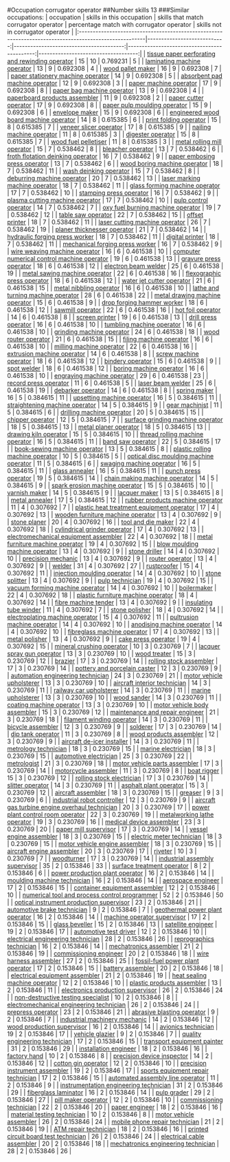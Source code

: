 #Occupation corrugator operator
##Number skills 13
###Similar occupations:
| occupation                                                                                            |   skills in this occupation |   skills that match corrugator operator |   percentage match with corrugator operator |   skills not in corrugator operator |
|:------------------------------------------------------------------------------------------------------|----------------------------:|----------------------------------------:|--------------------------------------------:|------------------------------------:|
| [tissue paper perforating and rewinding operator](tissue_paper_perforating_and_rewinding_operator.md) |                          15 |                                      10 |                                    0.769231 |                                   5 |
| [laminating machine operator](laminating_machine_operator.md)                                         |                          13 |                                       9 |                                    0.692308 |                                   4 |
| [wood pallet maker](wood_pallet_maker.md)                                                             |                          16 |                                       9 |                                    0.692308 |                                   7 |
| [paper stationery machine operator](paper_stationery_machine_operator.md)                             |                          14 |                                       9 |                                    0.692308 |                                   5 |
| [absorbent pad machine operator](absorbent_pad_machine_operator.md)                                   |                          12 |                                       9 |                                    0.692308 |                                   3 |
| [paper machine operator](paper_machine_operator.md)                                                   |                          17 |                                       9 |                                    0.692308 |                                   8 |
| [paper bag machine operator](paper_bag_machine_operator.md)                                           |                          13 |                                       9 |                                    0.692308 |                                   4 |
| [paperboard products assembler](paperboard_products_assembler.md)                                     |                          11 |                                       9 |                                    0.692308 |                                   2 |
| [paper cutter operator](paper_cutter_operator.md)                                                     |                          17 |                                       9 |                                    0.692308 |                                   8 |
| [paper pulp moulding operator](paper_pulp_moulding_operator.md)                                       |                          15 |                                       9 |                                    0.692308 |                                   6 |
| [envelope maker](envelope_maker.md)                                                                   |                          15 |                                       9 |                                    0.692308 |                                   6 |
| [engineered wood board machine operator](engineered_wood_board_machine_operator.md)                   |                          14 |                                       8 |                                    0.615385 |                                   6 |
| [print folding operator](print_folding_operator.md)                                                   |                          15 |                                       8 |                                    0.615385 |                                   7 |
| [veneer slicer operator](veneer_slicer_operator.md)                                                   |                          17 |                                       8 |                                    0.615385 |                                   9 |
| [nailing machine operator](nailing_machine_operator.md)                                               |                          11 |                                       8 |                                    0.615385 |                                   3 |
| [digester operator](digester_operator.md)                                                             |                          15 |                                       8 |                                    0.615385 |                                   7 |
| [wood fuel pelletiser](wood_fuel_pelletiser.md)                                                       |                          11 |                                       8 |                                    0.615385 |                                   3 |
| [metal rolling mill operator](metal_rolling_mill_operator.md)                                         |                          15 |                                       7 |                                    0.538462 |                                   8 |
| [bleacher operator](bleacher_operator.md)                                                             |                          13 |                                       7 |                                    0.538462 |                                   6 |
| [froth flotation deinking operator](froth_flotation_deinking_operator.md)                             |                          16 |                                       7 |                                    0.538462 |                                   9 |
| [paper embosing press operator](paper_embosing_press_operator.md)                                     |                          13 |                                       7 |                                    0.538462 |                                   6 |
| [wood boring machine operator](wood_boring_machine_operator.md)                                       |                          18 |                                       7 |                                    0.538462 |                                  11 |
| [wash deinking operator](wash_deinking_operator.md)                                                   |                          15 |                                       7 |                                    0.538462 |                                   8 |
| [deburring machine operator](deburring_machine_operator.md)                                           |                          20 |                                       7 |                                    0.538462 |                                  13 |
| [laser marking machine operator](laser_marking_machine_operator.md)                                   |                          18 |                                       7 |                                    0.538462 |                                  11 |
| [glass forming machine operator](glass_forming_machine_operator.md)                                   |                          17 |                                       7 |                                    0.538462 |                                  10 |
| [stamping press operator](stamping_press_operator.md)                                                 |                          16 |                                       7 |                                    0.538462 |                                   9 |
| [plasma cutting machine operator](plasma_cutting_machine_operator.md)                                 |                          17 |                                       7 |                                    0.538462 |                                  10 |
| [pulp control operator](pulp_control_operator.md)                                                     |                          14 |                                       7 |                                    0.538462 |                                   7 |
| [oxy fuel burning machine operator](oxy_fuel_burning_machine_operator.md)                             |                          19 |                                       7 |                                    0.538462 |                                  12 |
| [table saw operator](table_saw_operator.md)                                                           |                          22 |                                       7 |                                    0.538462 |                                  15 |
| [offset printer](offset_printer.md)                                                                   |                          18 |                                       7 |                                    0.538462 |                                  11 |
| [laser cutting machine operator](laser_cutting_machine_operator.md)                                   |                          26 |                                       7 |                                    0.538462 |                                  19 |
| [planer thicknesser operator](planer_thicknesser_operator.md)                                         |                          21 |                                       7 |                                    0.538462 |                                  14 |
| [hydraulic forging press worker](hydraulic_forging_press_worker.md)                                   |                          18 |                                       7 |                                    0.538462 |                                  11 |
| [digital printer](digital_printer.md)                                                                 |                          18 |                                       7 |                                    0.538462 |                                  11 |
| [mechanical forging press worker](mechanical_forging_press_worker.md)                                 |                          16 |                                       7 |                                    0.538462 |                                   9 |
| [wire weaving machine operator](wire_weaving_machine_operator.md)                                     |                          16 |                                       6 |                                    0.461538 |                                  10 |
| [computer numerical control machine operator](computer_numerical_control_machine_operator.md)         |                          19 |                                       6 |                                    0.461538 |                                  13 |
| [gravure press operator](gravure_press_operator.md)                                                   |                          18 |                                       6 |                                    0.461538 |                                  12 |
| [electron beam welder](electron_beam_welder.md)                                                       |                          25 |                                       6 |                                    0.461538 |                                  19 |
| [metal sawing machine operator](metal_sawing_machine_operator.md)                                     |                          22 |                                       6 |                                    0.461538 |                                  16 |
| [flexographic press operator](flexographic_press_operator.md)                                         |                          18 |                                       6 |                                    0.461538 |                                  12 |
| [water jet cutter operator](water_jet_cutter_operator.md)                                             |                          21 |                                       6 |                                    0.461538 |                                  15 |
| [metal nibbling operator](metal_nibbling_operator.md)                                                 |                          16 |                                       6 |                                    0.461538 |                                  10 |
| [lathe and turning machine operator](lathe_and_turning_machine_operator.md)                           |                          28 |                                       6 |                                    0.461538 |                                  22 |
| [metal drawing machine operator](metal_drawing_machine_operator.md)                                   |                          15 |                                       6 |                                    0.461538 |                                   9 |
| [drop forging hammer worker](drop_forging_hammer_worker.md)                                           |                          18 |                                       6 |                                    0.461538 |                                  12 |
| [sawmill operator](sawmill_operator.md)                                                               |                          22 |                                       6 |                                    0.461538 |                                  16 |
| [hot foil operator](hot_foil_operator.md)                                                             |                          14 |                                       6 |                                    0.461538 |                                   8 |
| [screen printer](screen_printer.md)                                                                   |                          19 |                                       6 |                                    0.461538 |                                  13 |
| [drill press operator](drill_press_operator.md)                                                       |                          16 |                                       6 |                                    0.461538 |                                  10 |
| [tumbling machine operator](tumbling_machine_operator.md)                                             |                          16 |                                       6 |                                    0.461538 |                                  10 |
| [grinding machine operator](grinding_machine_operator.md)                                             |                          24 |                                       6 |                                    0.461538 |                                  18 |
| [wood router operator](wood_router_operator.md)                                                       |                          21 |                                       6 |                                    0.461538 |                                  15 |
| [filing machine operator](filing_machine_operator.md)                                                 |                          16 |                                       6 |                                    0.461538 |                                  10 |
| [milling machine operator](milling_machine_operator.md)                                               |                          22 |                                       6 |                                    0.461538 |                                  16 |
| [extrusion machine operator](extrusion_machine_operator.md)                                           |                          14 |                                       6 |                                    0.461538 |                                   8 |
| [screw machine operator](screw_machine_operator.md)                                                   |                          18 |                                       6 |                                    0.461538 |                                  12 |
| [bindery operator](bindery_operator.md)                                                               |                          15 |                                       6 |                                    0.461538 |                                   9 |
| [spot welder](spot_welder.md)                                                                         |                          18 |                                       6 |                                    0.461538 |                                  12 |
| [boring machine operator](boring_machine_operator.md)                                                 |                          16 |                                       6 |                                    0.461538 |                                  10 |
| [engraving machine operator](engraving_machine_operator.md)                                           |                          29 |                                       6 |                                    0.461538 |                                  23 |
| [record press operator](record_press_operator.md)                                                     |                          11 |                                       6 |                                    0.461538 |                                   5 |
| [laser beam welder](laser_beam_welder.md)                                                             |                          25 |                                       6 |                                    0.461538 |                                  19 |
| [debarker operator](debarker_operator.md)                                                             |                          14 |                                       6 |                                    0.461538 |                                   8 |
| [spring maker](spring_maker.md)                                                                       |                          16 |                                       5 |                                    0.384615 |                                  11 |
| [upsetting machine operator](upsetting_machine_operator.md)                                           |                          16 |                                       5 |                                    0.384615 |                                  11 |
| [straightening machine operator](straightening_machine_operator.md)                                   |                          14 |                                       5 |                                    0.384615 |                                   9 |
| [gear machinist](gear_machinist.md)                                                                   |                          11 |                                       5 |                                    0.384615 |                                   6 |
| [drilling machine operator](drilling_machine_operator.md)                                             |                          20 |                                       5 |                                    0.384615 |                                  15 |
| [chipper operator](chipper_operator.md)                                                               |                          12 |                                       5 |                                    0.384615 |                                   7 |
| [surface grinding machine operator](surface_grinding_machine_operator.md)                             |                          18 |                                       5 |                                    0.384615 |                                  13 |
| [metal planer operator](metal_planer_operator.md)                                                     |                          18 |                                       5 |                                    0.384615 |                                  13 |
| [drawing kiln operator](drawing_kiln_operator.md)                                                     |                          15 |                                       5 |                                    0.384615 |                                  10 |
| [thread rolling machine operator](thread_rolling_machine_operator.md)                                 |                          16 |                                       5 |                                    0.384615 |                                  11 |
| [band saw operator](band_saw_operator.md)                                                             |                          22 |                                       5 |                                    0.384615 |                                  17 |
| [book-sewing machine operator](book-sewing_machine_operator.md)                                       |                          13 |                                       5 |                                    0.384615 |                                   8 |
| [plastic rolling machine operator](plastic_rolling_machine_operator.md)                               |                          10 |                                       5 |                                    0.384615 |                                   5 |
| [optical disc moulding machine operator](optical_disc_moulding_machine_operator.md)                   |                          11 |                                       5 |                                    0.384615 |                                   6 |
| [swaging machine operator](swaging_machine_operator.md)                                               |                          16 |                                       5 |                                    0.384615 |                                  11 |
| [glass annealer](glass_annealer.md)                                                                   |                          16 |                                       5 |                                    0.384615 |                                  11 |
| [punch press operator](punch_press_operator.md)                                                       |                          19 |                                       5 |                                    0.384615 |                                  14 |
| [chain making machine operator](chain_making_machine_operator.md)                                     |                          14 |                                       5 |                                    0.384615 |                                   9 |
| [spark erosion machine operator](spark_erosion_machine_operator.md)                                   |                          15 |                                       5 |                                    0.384615 |                                  10 |
| [varnish maker](varnish_maker.md)                                                                     |                          14 |                                       5 |                                    0.384615 |                                   9 |
| [lacquer maker](lacquer_maker.md)                                                                     |                          13 |                                       5 |                                    0.384615 |                                   8 |
| [metal annealer](metal_annealer.md)                                                                   |                          17 |                                       5 |                                    0.384615 |                                  12 |
| [rubber products machine operator](rubber_products_machine_operator.md)                               |                          11 |                                       4 |                                    0.307692 |                                   7 |
| [plastic heat treatment equipment operator](plastic_heat_treatment_equipment_operator.md)             |                          17 |                                       4 |                                    0.307692 |                                  13 |
| [wooden furniture machine operator](wooden_furniture_machine_operator.md)                             |                          13 |                                       4 |                                    0.307692 |                                   9 |
| [stone planer](stone_planer.md)                                                                       |                          20 |                                       4 |                                    0.307692 |                                  16 |
| [tool and die maker](tool_and_die_maker.md)                                                           |                          22 |                                       4 |                                    0.307692 |                                  18 |
| [cylindrical grinder operator](cylindrical_grinder_operator.md)                                       |                          17 |                                       4 |                                    0.307692 |                                  13 |
| [electromechanical equipment assembler](electromechanical_equipment_assembler.md)                     |                          22 |                                       4 |                                    0.307692 |                                  18 |
| [metal furniture machine operator](metal_furniture_machine_operator.md)                               |                          19 |                                       4 |                                    0.307692 |                                  15 |
| [blow moulding machine operator](blow_moulding_machine_operator.md)                                   |                          13 |                                       4 |                                    0.307692 |                                   9 |
| [stone driller](stone_driller.md)                                                                     |                          14 |                                       4 |                                    0.307692 |                                  10 |
| [precision mechanic](precision_mechanic.md)                                                           |                          13 |                                       4 |                                    0.307692 |                                   9 |
| [router operator](router_operator.md)                                                                 |                          13 |                                       4 |                                    0.307692 |                                   9 |
| [welder](welder.md)                                                                                   |                          31 |                                       4 |                                    0.307692 |                                  27 |
| [rustproofer](rustproofer.md)                                                                         |                          15 |                                       4 |                                    0.307692 |                                  11 |
| [injection moulding operator](injection_moulding_operator.md)                                         |                          14 |                                       4 |                                    0.307692 |                                  10 |
| [stone splitter](stone_splitter.md)                                                                   |                          13 |                                       4 |                                    0.307692 |                                   9 |
| [pulp technician](pulp_technician.md)                                                                 |                          19 |                                       4 |                                    0.307692 |                                  15 |
| [vacuum forming machine operator](vacuum_forming_machine_operator.md)                                 |                          14 |                                       4 |                                    0.307692 |                                  10 |
| [boilermaker](boilermaker.md)                                                                         |                          22 |                                       4 |                                    0.307692 |                                  18 |
| [plastic furniture machine operator](plastic_furniture_machine_operator.md)                           |                          18 |                                       4 |                                    0.307692 |                                  14 |
| [fibre machine tender](fibre_machine_tender.md)                                                       |                          13 |                                       4 |                                    0.307692 |                                   9 |
| [insulating tube winder](insulating_tube_winder.md)                                                   |                          11 |                                       4 |                                    0.307692 |                                   7 |
| [stone polisher](stone_polisher.md)                                                                   |                          18 |                                       4 |                                    0.307692 |                                  14 |
| [electroplating machine operator](electroplating_machine_operator.md)                                 |                          15 |                                       4 |                                    0.307692 |                                  11 |
| [pultrusion machine operator](pultrusion_machine_operator.md)                                         |                          14 |                                       4 |                                    0.307692 |                                  10 |
| [anodising machine operator](anodising_machine_operator.md)                                           |                          14 |                                       4 |                                    0.307692 |                                  10 |
| [fibreglass machine operator](fibreglass_machine_operator.md)                                         |                          17 |                                       4 |                                    0.307692 |                                  13 |
| [metal polisher](metal_polisher.md)                                                                   |                          13 |                                       4 |                                    0.307692 |                                   9 |
| [cake press operator](cake_press_operator.md)                                                         |                          19 |                                       4 |                                    0.307692 |                                  15 |
| [mineral crushing operator](mineral_crushing_operator.md)                                             |                          10 |                                       3 |                                    0.230769 |                                   7 |
| [lacquer spray gun operator](lacquer_spray_gun_operator.md)                                           |                          13 |                                       3 |                                    0.230769 |                                  10 |
| [wood treater](wood_treater.md)                                                                       |                          15 |                                       3 |                                    0.230769 |                                  12 |
| [brazier](brazier.md)                                                                                 |                          17 |                                       3 |                                    0.230769 |                                  14 |
| [rolling stock assembler](rolling_stock_assembler.md)                                                 |                          17 |                                       3 |                                    0.230769 |                                  14 |
| [pottery and porcelain caster](pottery_and_porcelain_caster.md)                                       |                          12 |                                       3 |                                    0.230769 |                                   9 |
| [automation engineering technician](automation_engineering_technician.md)                             |                          24 |                                       3 |                                    0.230769 |                                  21 |
| [motor vehicle upholsterer](motor_vehicle_upholsterer.md)                                             |                          13 |                                       3 |                                    0.230769 |                                  10 |
| [aircraft interior technician](aircraft_interior_technician.md)                                       |                          14 |                                       3 |                                    0.230769 |                                  11 |
| [railway car upholsterer](railway_car_upholsterer.md)                                                 |                          14 |                                       3 |                                    0.230769 |                                  11 |
| [marine upholsterer](marine_upholsterer.md)                                                           |                          13 |                                       3 |                                    0.230769 |                                  10 |
| [wood sander](wood_sander.md)                                                                         |                          14 |                                       3 |                                    0.230769 |                                  11 |
| [coating machine operator](coating_machine_operator.md)                                               |                          13 |                                       3 |                                    0.230769 |                                  10 |
| [motor vehicle body assembler](motor_vehicle_body_assembler.md)                                       |                          15 |                                       3 |                                    0.230769 |                                  12 |
| [maintenance and repair engineer](maintenance_and_repair_engineer.md)                                 |                          21 |                                       3 |                                    0.230769 |                                  18 |
| [filament winding operator](filament_winding_operator.md)                                             |                          14 |                                       3 |                                    0.230769 |                                  11 |
| [bicycle assembler](bicycle_assembler.md)                                                             |                          12 |                                       3 |                                    0.230769 |                                   9 |
| [solderer](solderer.md)                                                                               |                          17 |                                       3 |                                    0.230769 |                                  14 |
| [dip tank operator](dip_tank_operator.md)                                                             |                          11 |                                       3 |                                    0.230769 |                                   8 |
| [wood products assembler](wood_products_assembler.md)                                                 |                          12 |                                       3 |                                    0.230769 |                                   9 |
| [aircraft de-icer installer](aircraft_de-icer_installer.md)                                           |                          14 |                                       3 |                                    0.230769 |                                  11 |
| [metrology technician](metrology_technician.md)                                                       |                          18 |                                       3 |                                    0.230769 |                                  15 |
| [marine electrician](marine_electrician.md)                                                           |                          18 |                                       3 |                                    0.230769 |                                  15 |
| [automotive electrician](automotive_electrician.md)                                                   |                          25 |                                       3 |                                    0.230769 |                                  22 |
| [metrologist](metrologist.md)                                                                         |                          21 |                                       3 |                                    0.230769 |                                  18 |
| [motor vehicle parts assembler](motor_vehicle_parts_assembler.md)                                     |                          17 |                                       3 |                                    0.230769 |                                  14 |
| [motorcycle assembler](motorcycle_assembler.md)                                                       |                          11 |                                       3 |                                    0.230769 |                                   8 |
| [boat rigger](boat_rigger.md)                                                                         |                          15 |                                       3 |                                    0.230769 |                                  12 |
| [rolling stock electrician](rolling_stock_electrician.md)                                             |                          17 |                                       3 |                                    0.230769 |                                  14 |
| [slitter operator](slitter_operator.md)                                                               |                          14 |                                       3 |                                    0.230769 |                                  11 |
| [asphalt plant operator](asphalt_plant_operator.md)                                                   |                          15 |                                       3 |                                    0.230769 |                                  12 |
| [aircraft assembler](aircraft_assembler.md)                                                           |                          18 |                                       3 |                                    0.230769 |                                  15 |
| [greaser](greaser.md)                                                                                 |                           9 |                                       3 |                                    0.230769 |                                   6 |
| [industrial robot controller](industrial_robot_controller.md)                                         |                          12 |                                       3 |                                    0.230769 |                                   9 |
| [aircraft gas turbine engine overhaul technician](aircraft_gas_turbine_engine_overhaul_technician.md) |                          20 |                                       3 |                                    0.230769 |                                  17 |
| [power plant control room operator](power_plant_control_room_operator.md)                             |                          22 |                                       3 |                                    0.230769 |                                  19 |
| [metalworking lathe operator](metalworking_lathe_operator.md)                                         |                          19 |                                       3 |                                    0.230769 |                                  16 |
| [medical device assembler](medical_device_assembler.md)                                               |                          23 |                                       3 |                                    0.230769 |                                  20 |
| [paper mill supervisor](paper_mill_supervisor.md)                                                     |                          17 |                                       3 |                                    0.230769 |                                  14 |
| [vessel engine assembler](vessel_engine_assembler.md)                                                 |                          18 |                                       3 |                                    0.230769 |                                  15 |
| [electric meter technician](electric_meter_technician.md)                                             |                          18 |                                       3 |                                    0.230769 |                                  15 |
| [motor vehicle engine assembler](motor_vehicle_engine_assembler.md)                                   |                          18 |                                       3 |                                    0.230769 |                                  15 |
| [aircraft engine assembler](aircraft_engine_assembler.md)                                             |                          20 |                                       3 |                                    0.230769 |                                  17 |
| [riveter](riveter.md)                                                                                 |                          10 |                                       3 |                                    0.230769 |                                   7 |
| [woodturner](woodturner.md)                                                                           |                          17 |                                       3 |                                    0.230769 |                                  14 |
| [industrial assembly supervisor](industrial_assembly_supervisor.md)                                   |                          35 |                                       2 |                                    0.153846 |                                  33 |
| [surface treatment operator](surface_treatment_operator.md)                                           |                           8 |                                       2 |                                    0.153846 |                                   6 |
| [power production plant operator](power_production_plant_operator.md)                                 |                          16 |                                       2 |                                    0.153846 |                                  14 |
| [moulding machine technician](moulding_machine_technician.md)                                         |                          16 |                                       2 |                                    0.153846 |                                  14 |
| [aerospace engineer](aerospace_engineer.md)                                                           |                          17 |                                       2 |                                    0.153846 |                                  15 |
| [container equipment assembler](container_equipment_assembler.md)                                     |                          12 |                                       2 |                                    0.153846 |                                  10 |
| [numerical tool and process control programmer](numerical_tool_and_process_control_programmer.md)     |                          52 |                                       2 |                                    0.153846 |                                  50 |
| [optical instrument production supervisor](optical_instrument_production_supervisor.md)               |                          23 |                                       2 |                                    0.153846 |                                  21 |
| [automotive brake technician](automotive_brake_technician.md)                                         |                           9 |                                       2 |                                    0.153846 |                                   7 |
| [geothermal power plant operator](geothermal_power_plant_operator.md)                                 |                          16 |                                       2 |                                    0.153846 |                                  14 |
| [machine operator supervisor](machine_operator_supervisor.md)                                         |                          17 |                                       2 |                                    0.153846 |                                  15 |
| [glass beveller](glass_beveller.md)                                                                   |                          15 |                                       2 |                                    0.153846 |                                  13 |
| [satellite engineer](satellite_engineer.md)                                                           |                          19 |                                       2 |                                    0.153846 |                                  17 |
| [automotive test driver](automotive_test_driver.md)                                                   |                          12 |                                       2 |                                    0.153846 |                                  10 |
| [electrical engineering technician](electrical_engineering_technician.md)                             |                          28 |                                       2 |                                    0.153846 |                                  26 |
| [reprographics technician](reprographics_technician.md)                                               |                          16 |                                       2 |                                    0.153846 |                                  14 |
| [mechatronics assembler](mechatronics_assembler.md)                                                   |                          21 |                                       2 |                                    0.153846 |                                  19 |
| [commissioning engineer](commissioning_engineer.md)                                                   |                          20 |                                       2 |                                    0.153846 |                                  18 |
| [wire harness assembler](wire_harness_assembler.md)                                                   |                          27 |                                       2 |                                    0.153846 |                                  25 |
| [fossil-fuel power plant operator](fossil-fuel_power_plant_operator.md)                               |                          17 |                                       2 |                                    0.153846 |                                  15 |
| [battery assembler](battery_assembler.md)                                                             |                          20 |                                       2 |                                    0.153846 |                                  18 |
| [electrical equipment assembler](electrical_equipment_assembler.md)                                   |                          21 |                                       2 |                                    0.153846 |                                  19 |
| [heat sealing machine operator](heat_sealing_machine_operator.md)                                     |                          12 |                                       2 |                                    0.153846 |                                  10 |
| [plastic products assembler](plastic_products_assembler.md)                                           |                          13 |                                       2 |                                    0.153846 |                                  11 |
| [electronics production supervisor](electronics_production_supervisor.md)                             |                          26 |                                       2 |                                    0.153846 |                                  24 |
| [non-destructive testing specialist](non-destructive_testing_specialist.md)                           |                          10 |                                       2 |                                    0.153846 |                                   8 |
| [electromechanical engineering technician](electromechanical_engineering_technician.md)               |                          26 |                                       2 |                                    0.153846 |                                  24 |
| [prepress operator](prepress_operator.md)                                                             |                          23 |                                       2 |                                    0.153846 |                                  21 |
| [abrasive blasting operator](abrasive_blasting_operator.md)                                           |                           9 |                                       2 |                                    0.153846 |                                   7 |
| [industrial machinery mechanic](industrial_machinery_mechanic.md)                                     |                          14 |                                       2 |                                    0.153846 |                                  12 |
| [wood production supervisor](wood_production_supervisor.md)                                           |                          16 |                                       2 |                                    0.153846 |                                  14 |
| [avionics technician](avionics_technician.md)                                                         |                          19 |                                       2 |                                    0.153846 |                                  17 |
| [vehicle glazier](vehicle_glazier.md)                                                                 |                           9 |                                       2 |                                    0.153846 |                                   7 |
| [quality engineering technician](quality_engineering_technician.md)                                   |                          17 |                                       2 |                                    0.153846 |                                  15 |
| [transport equipment painter](transport_equipment_painter.md)                                         |                          31 |                                       2 |                                    0.153846 |                                  29 |
| [installation engineer](installation_engineer.md)                                                     |                          18 |                                       2 |                                    0.153846 |                                  16 |
| [factory hand](factory_hand.md)                                                                       |                          10 |                                       2 |                                    0.153846 |                                   8 |
| [precision device inspector](precision_device_inspector.md)                                           |                          14 |                                       2 |                                    0.153846 |                                  12 |
| [cotton gin operator](cotton_gin_operator.md)                                                         |                          12 |                                       2 |                                    0.153846 |                                  10 |
| [precision instrument assembler](precision_instrument_assembler.md)                                   |                          19 |                                       2 |                                    0.153846 |                                  17 |
| [sports equipment repair technician](sports_equipment_repair_technician.md)                           |                          17 |                                       2 |                                    0.153846 |                                  15 |
| [automated assembly line operator](automated_assembly_line_operator.md)                               |                          11 |                                       2 |                                    0.153846 |                                   9 |
| [instrumentation engineering technician](instrumentation_engineering_technician.md)                   |                          31 |                                       2 |                                    0.153846 |                                  29 |
| [fiberglass laminator](fiberglass_laminator.md)                                                       |                          16 |                                       2 |                                    0.153846 |                                  14 |
| [pulp grader](pulp_grader.md)                                                                         |                          29 |                                       2 |                                    0.153846 |                                  27 |
| [pill maker operator](pill_maker_operator.md)                                                         |                          12 |                                       2 |                                    0.153846 |                                  10 |
| [commissioning technician](commissioning_technician.md)                                               |                          22 |                                       2 |                                    0.153846 |                                  20 |
| [paper engineer](paper_engineer.md)                                                                   |                          18 |                                       2 |                                    0.153846 |                                  16 |
| [material testing technician](material_testing_technician.md)                                         |                          10 |                                       2 |                                    0.153846 |                                   8 |
| [motor vehicle assembler](motor_vehicle_assembler.md)                                                 |                          26 |                                       2 |                                    0.153846 |                                  24 |
| [mobile phone repair technician](mobile_phone_repair_technician.md)                                   |                          21 |                                       2 |                                    0.153846 |                                  19 |
| [ATM repair technician](ATM_repair_technician.md)                                                     |                          18 |                                       2 |                                    0.153846 |                                  16 |
| [printed circuit board test technician](printed_circuit_board_test_technician.md)                     |                          26 |                                       2 |                                    0.153846 |                                  24 |
| [electrical cable assembler](electrical_cable_assembler.md)                                           |                          20 |                                       2 |                                    0.153846 |                                  18 |
| [mechatronics engineering technician](mechatronics_engineering_technician.md)                         |                          28 |                                       2 |                                    0.153846 |                                  26 |
